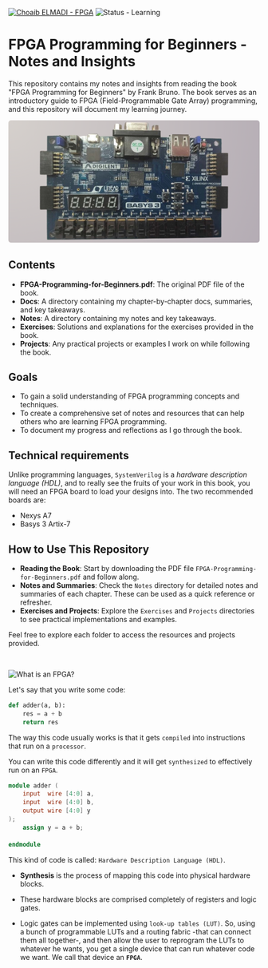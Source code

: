 [![Choaib ELMADI - FPGA](https://img.shields.io/badge/Choaib_ELMADI-FPGA-8800dd)](https://elmadichoaib.vercel.app) ![Status - Learning](https://img.shields.io/badge/Status-Learning-2bd729)

# FPGA Programming for Beginners - Notes and Insights

This repository contains my notes and insights from reading the book "FPGA Programming for Beginners" by Frank Bruno. The book serves as an introductory guide to FPGA (Field-Programmable Gate Array) programming, and this repository will document my learning journey.

<div align="center">

![Basys3 FPGA Board](./Images/basys-3__2.png)

</div>

## Contents

- **FPGA-Programming-for-Beginners.pdf**: The original PDF file of the book.
- **Docs**: A directory containing my chapter-by-chapter docs, summaries, and key takeaways.
- **Notes**: A directory containing my notes and key takeaways.
- **Exercises**: Solutions and explanations for the exercises provided in the book.
- **Projects**: Any practical projects or examples I work on while following the book.

## Goals

- To gain a solid understanding of FPGA programming concepts and techniques.
- To create a comprehensive set of notes and resources that can help others who are learning FPGA programming.
- To document my progress and reflections as I go through the book.

## Technical requirements

Unlike programming languages, `SystemVerilog` is a _hardware description language (HDL)_, and to really see the fruits of your work in this book, you will need an FPGA board to load your designs into. The two recommended boards are:

- Nexys A7
- Basys 3 Artix-7

## How to Use This Repository

- **Reading the Book**: Start by downloading the PDF file `FPGA-Programming-for-Beginners.pdf` and follow along.
- **Notes and Summaries**: Check the `Notes` directory for detailed notes and summaries of each chapter. These can be used as a quick reference or refresher.
- **Exercises and Projects**: Explore the `Exercises` and `Projects` directories to see practical implementations and examples.

Feel free to explore each folder to access the resources and projects provided.

<br>

![What is an FPGA?](https://img.shields.io/badge/What_is_an_FPGA%3F-fb151a?style=for-the-badge)

Let's say that you write some code:

```python
def adder(a, b):
    res = a + b
    return res
```

The way this code usually works is that it gets `compiled` into instructions that run on a `processor`.

You can write this code differently and it will get `synthesized` to effectively run on an `FPGA`.

```verilog
module adder (
    input  wire [4:0] a,
    input  wire [4:0] b,
    output wire [4:0] y
);
    assign y = a + b;

endmodule
```

This kind of code is called: `Hardware Description Language (HDL)`.

- **Synthesis** is the process of mapping this code into physical hardware blocks.

- These hardware blocks are comprised completely of registers and logic gates.

- Logic gates can be implemented using `look-up tables (LUT)`. So, using a bunch of programmable LUTs and a routing fabric -that can connect them all together-, and then allow the user to reprogram the LUTs to whatever he wants, you get a single device that can run whatever code we want. We call that device an **`FPGA`**.
